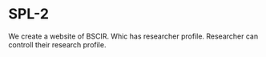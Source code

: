# SPL-2
We create a website of BSCIR.
Whic has researcher profile. Researcher can controll their research profile.

